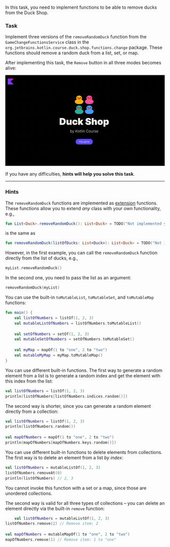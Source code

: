 In this task, you need to implement functions to be able to 
remove ducks from the Duck Shop.

### Task

Implement three versions of the `removeRandomDuck` function from the `GameChangeFunctionsService` class in
the `org.jetbrains.kotlin.course.duck.shop.functions.change` package.
These functions should remove a random duck from a list, set, or map.

After implementing this task, the `Remove` button in all three modes becomes alive:

![Current state](../../utils/src/main/resources/images/duck/shop/states/state_4.gif)

If you have any difficulties, **hints will help you solve this task**.

----

### Hints

<div class="hint" title="What are extension functions?">

  The `removeRandomDuck` functions are implemented as [extension](https://kotlinlang.org/docs/extensions.html#extension-functions) functions.
  These functions allow you to extend _any_ class with your own functionality, e.g.,

```kotlin
fun List<Duck>.removeRandomDuck(): List<Duck> = TODO("Not implemented yet")
```
is the same as
```kotlin
fun removeRandomDuck(listOfDucks: List<Duck>): List<Duck> = TODO("Not implemented yet")
```
However, in the first example, you can call the `removeRandomDuck` function directly from the list of ducks, e.g.,
```kotlin
myList.removeRandomDuck()
```
In the second one, you need to pass the list as an argument:
```kotlin
removeRandomDuck(myList)
```
</div>


 <div class="hint" title="How to convert a collection to a mutable one">

You can use the built-in `toMutableList`, `toMutableSet`, and `toMutableMap` functions:
```kotlin
fun main() {
    val listOfNumbers = listOf(1, 2, 3)
    val mutableListOfNumbers = listOfNumbers.toMutableList()

    val setOfNumbers = setOf(1, 2, 3)
    val mutableSetOfNumbers = setOfNumbers.toMutableSet()

    val myMap = mapOf(1 to "one", 2 to "two")
    val mutableMyMap = myMap.toMutableMap()
}
```
 </div>

<div class="hint" title="How to generate a random element from a list, set, or map?">

You can use different built-in functions. The first way to generate a random element from a list 
is to generate a random index and get the element with this index from the list:
```kotlin
val listOfNumbers = listOf(1, 2, 3)
println(listOfNumbers[listOfNumbers.indices.random()])
```

The second way is shorter, since you can generate a random element directly from a collection:
```kotlin
val listOfNumbers = listOf(1, 2, 3)
println(listOfNumbers.random())

val mapOfNumbers = mapOf(1 to "one", 2 to "two")
println(mapOfNumbers[mapOfNumbers.keys.random()])
```
</div>

<div class="hint" title="How to remove an element from a list, set, and map?">

You can use different built-in functions to delete elements from collections.
The first way is to delete an element from a list _by index_:
```kotlin
val listOfNumbers = mutableListOf(1, 2, 3)
listOfNumbers.removeAt(0)
println(listOfNumbers) // 2, 3
```

You cannot invoke this function with a set or a map, since those are unordered collections.

The second way is valid for all three types of collections – you can delete an element 
directly via the built-in `remove` function:
```kotlin
    val listOfNumbers = mutableListOf(1, 2, 3)
listOfNumbers.remove(2) // Remove item: 2

val mapOfNumbers = mutableMapOf(1 to "one", 2 to "two")
mapOfNumbers.remove(1) // Remove item: 1 to "one"
```
</div>


 

